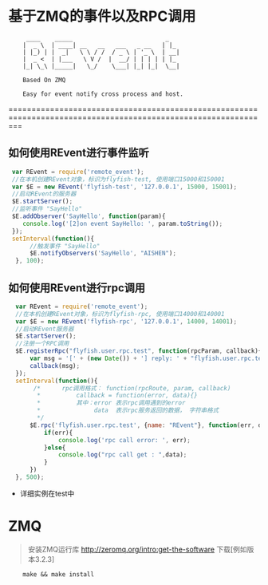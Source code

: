 基于ZMQ的事件以及RPC调用
=====
         ____    _____                          _
        |  _ \  | ____| __   __   ___   _ __   | |_
        | |_) | |  _|   \ \ / /  / _ \ | '_ \  | __|
        |  _ <  | |___   \ V /  |  __/ | | | | | |_
        |_| \_\ |_____|   \_/    \___| |_| |_|  \__|
 
        Based On ZMQ
 
        Easy for event notify cross process and host.
===============================================================================================================


## 如何使用REvent进行事件监听
```js
 var REvent = require('remote_event');
 //在本机创建REvent对象，标识为flyfish-test, 使用端口15000和150001 
 var $E = new REvent('flyfish-test', '127.0.0.1', 15000, 15001);
 //启动REvent的服务器
 $E.startServer(); 
 //监听事件 "SayHello"
 $E.addObserver('SayHello', function(param){
    console.log('[2]on event SayHello: ', param.toString());
 });
 setInterval(function(){
  	  //触发事件 "SayHello"
      $E.notifyObservers('SayHello', "AISHEN");
  }, 100);
```

## 如何使用REvent进行rpc调用
```js
  var REvent = require('remote_event');
  //在本机创建REvent对象，标识为flyfish-rpc, 使用端口14000和140001 
  var $E = new REvent('flyfish-rpc', '127.0.0.1', 14000, 14001);
  //启动REvent服务器
  $E.startServer();
  //注册一个RPC调用
  $E.registerRpc("flyfish.user.rpc.test", function(rpcParam, callback){
      var msg = '[' + (new Date()) + '] reply: ' + "flyfish.user.rpc.test, " +   JSON.stringify(rpcParam);
      callback(msg);
  });
  setInterval(function(){
       /*      rpc调用格式： function(rpcRoute, param, callback)  
        *          callback = function(error, data){}
        *          其中：error 表示rpc调用遇到的error
        *               data  表示rpc服务返回的数据， 字符串格式
        */
      $E.rpc('flyfish.user.rpc.test', {name: "REvent"}, function(err, data){
          if(err){
              console.log('rpc call error: ', err);
          }else{
              console.log("rpc call get : ",data);
          }
      })
  }, 500);
 ```

- 详细实例在test中 

ZMQ
===
>安装ZMQ运行库 http://zeromq.org/intro:get-the-software 下载[例如版本3.2.3]
```./configure
    make && make install
```



